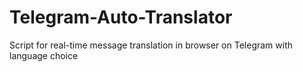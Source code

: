 # Telegram-Auto-Translator
Script for real-time message translation in browser on Telegram with language choice
